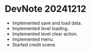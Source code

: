 # DevNote 20241212

- Implemented save and load data.  
- Implemented level loading.  
- Implemented level clear action.  
- Implemented menu.  
- Started credit scene.